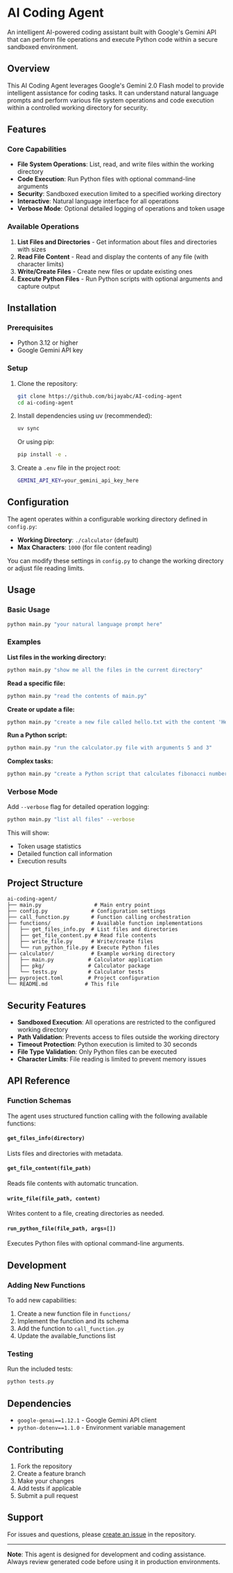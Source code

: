 # AI Coding Agent

An intelligent AI-powered coding assistant built with Google's Gemini API that can perform file operations and execute Python code within a secure sandboxed environment.

## Overview

This AI Coding Agent leverages Google's Gemini 2.0 Flash model to provide intelligent assistance for coding tasks. It can understand natural language prompts and perform various file system operations and code execution within a controlled working directory for security.

## Features

### Core Capabilities
- **File System Operations**: List, read, and write files within the working directory
- **Code Execution**: Run Python files with optional command-line arguments
- **Security**: Sandboxed execution limited to a specified working directory
- **Interactive**: Natural language interface for all operations
- **Verbose Mode**: Optional detailed logging of operations and token usage

### Available Operations
1. **List Files and Directories** - Get information about files and directories with sizes
2. **Read File Content** - Read and display the contents of any file (with character limits)
3. **Write/Create Files** - Create new files or update existing ones
4. **Execute Python Files** - Run Python scripts with optional arguments and capture output

## Installation

### Prerequisites
- Python 3.12 or higher
- Google Gemini API key

### Setup
1. Clone the repository:
   ```bash
   git clone https://github.com/bijayabc/AI-coding-agent
   cd ai-coding-agent
   ```

2. Install dependencies using uv (recommended):
   ```bash
   uv sync
   ```
   
   Or using pip:
   ```bash
   pip install -e .
   ```

3. Create a `.env` file in the project root:
   ```bash
   GEMINI_API_KEY=your_gemini_api_key_here
   ```

## Configuration

The agent operates within a configurable working directory defined in `config.py`:

- **Working Directory**: `./calculator` (default)
- **Max Characters**: `1000` (for file content reading)

You can modify these settings in `config.py` to change the working directory or adjust file reading limits.

## Usage

### Basic Usage
```bash
python main.py "your natural language prompt here"
```

### Examples

**List files in the working directory:**
```bash
python main.py "show me all the files in the current directory"
```

**Read a specific file:**
```bash
python main.py "read the contents of main.py"
```

**Create or update a file:**
```bash
python main.py "create a new file called hello.txt with the content 'Hello World'"
```

**Run a Python script:**
```bash
python main.py "run the calculator.py file with arguments 5 and 3"
```

**Complex tasks:**
```bash
python main.py "create a Python script that calculates fibonacci numbers and then run it"
```

### Verbose Mode
Add `--verbose` flag for detailed operation logging:
```bash
python main.py "list all files" --verbose
```

This will show:
- Token usage statistics
- Detailed function call information
- Execution results

## Project Structure

```
ai-coding-agent/
├── main.py                 # Main entry point
├── config.py              # Configuration settings
├── call_function.py       # Function calling orchestration
├── functions/             # Available function implementations
│   ├── get_files_info.py  # List files and directories
│   ├── get_file_content.py # Read file contents
│   ├── write_file.py      # Write/create files
│   └── run_python_file.py # Execute Python files
├── calculator/            # Example working directory
│   ├── main.py           # Calculator application
│   ├── pkg/              # Calculator package
│   └── tests.py          # Calculator tests
├── pyproject.toml        # Project configuration
└── README.md            # This file
```

## Security Features

- **Sandboxed Execution**: All operations are restricted to the configured working directory
- **Path Validation**: Prevents access to files outside the working directory
- **Timeout Protection**: Python execution is limited to 30 seconds
- **File Type Validation**: Only Python files can be executed
- **Character Limits**: File reading is limited to prevent memory issues

## API Reference

### Function Schemas

The agent uses structured function calling with the following available functions:

#### `get_files_info(directory)`
Lists files and directories with metadata.

#### `get_file_content(file_path)`
Reads file contents with automatic truncation.

#### `write_file(file_path, content)`
Writes content to a file, creating directories as needed.

#### `run_python_file(file_path, args=[])`
Executes Python files with optional command-line arguments.

## Development

### Adding New Functions

To add new capabilities:

1. Create a new function file in `functions/`
2. Implement the function and its schema
3. Add the function to `call_function.py`
4. Update the available_functions list

### Testing

Run the included tests:
```bash
python tests.py
```

## Dependencies

- `google-genai==1.12.1` - Google Gemini API client
- `python-dotenv==1.1.0` - Environment variable management

## Contributing

1. Fork the repository
2. Create a feature branch
3. Make your changes
4. Add tests if applicable
5. Submit a pull request

## Support

For issues and questions, please [create an issue](link-to-issues) in the repository.

---

**Note**: This agent is designed for development and coding assistance. Always review generated code before using it in production environments.
